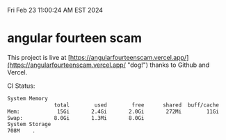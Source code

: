 Fri Feb 23 11:00:24 AM EST 2024

# angular fourteen scam


This project is live at [https://angularfourteenscam.vercel.app/](https://angularfourteenscam.vercel.app/ "dog!") thanks to Github and Vercel.

CI Status: 

```bash
System Memory
               total        used        free      shared  buff/cache   available
Mem:            15Gi       2.4Gi       2.0Gi       272Mi        11Gi        12Gi
Swap:          8.0Gi       1.3Mi       8.0Gi
System Storage
708M	.
```
